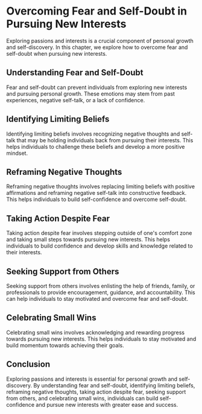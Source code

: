 Overcoming Fear and Self-Doubt in Pursuing New Interests
==========================================================================================================

Exploring passions and interests is a crucial component of personal growth and self-discovery. In this chapter, we explore how to overcome fear and self-doubt when pursuing new interests.

Understanding Fear and Self-Doubt
---------------------------------

Fear and self-doubt can prevent individuals from exploring new interests and pursuing personal growth. These emotions may stem from past experiences, negative self-talk, or a lack of confidence.

Identifying Limiting Beliefs
----------------------------

Identifying limiting beliefs involves recognizing negative thoughts and self-talk that may be holding individuals back from pursuing their interests. This helps individuals to challenge these beliefs and develop a more positive mindset.

Reframing Negative Thoughts
---------------------------

Reframing negative thoughts involves replacing limiting beliefs with positive affirmations and reframing negative self-talk into constructive feedback. This helps individuals to build self-confidence and overcome self-doubt.

Taking Action Despite Fear
--------------------------

Taking action despite fear involves stepping outside of one's comfort zone and taking small steps towards pursuing new interests. This helps individuals to build confidence and develop skills and knowledge related to their interests.

Seeking Support from Others
---------------------------

Seeking support from others involves enlisting the help of friends, family, or professionals to provide encouragement, guidance, and accountability. This can help individuals to stay motivated and overcome fear and self-doubt.

Celebrating Small Wins
----------------------

Celebrating small wins involves acknowledging and rewarding progress towards pursuing new interests. This helps individuals to stay motivated and build momentum towards achieving their goals.

Conclusion
----------

Exploring passions and interests is essential for personal growth and self-discovery. By understanding fear and self-doubt, identifying limiting beliefs, reframing negative thoughts, taking action despite fear, seeking support from others, and celebrating small wins, individuals can build self-confidence and pursue new interests with greater ease and success.
